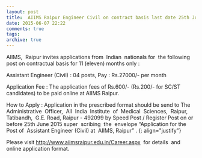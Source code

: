 ```yaml
---
layout: post
title:  AIIMS Raipur Engineer Civil on contract basis last date 25th June-2015
date: 2015-06-07 22:22
comments: true
tags: 
archive: true
---
```

AIIMS,  Raipur invites applications from  Indian  nationals for  the following post on contractual basis for 11 (eleven) months only :
 
 
Assistant Engineer (Civil) : 04 posts, Pay : Rs.27000/- per month 


Application Fee : The application fees of Rs.600/- (Rs.200/- for SC/ST candidates) to be paid online at AIIMS Raipur.  


How to Apply :  Application in the prescribed format should be send to The Administrative  Officer,  All  India  Institute  of  Medical  Sciences,  Raipur,  Tatibandh,  G.E. Road, Raipur - 492099 by Speed Post / Register Post on or before 25th June 2015 super  scribing  the  envelope “Application for the Post of  Assistant Engineer (Civil) at  AIIMS, Raipur” . 
{: align="justify"}

Please visit <http://www.aiimsraipur.edu.in/Career.aspx>  for details  and online application format. 
